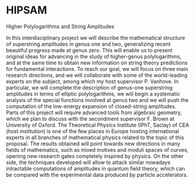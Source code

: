 # HIPSAM
Higher Polylogarithms and String Amplitudes


In this interdisciplinary project we will describe the mathematical structure of superstring amplitudes in genus one and two, generalizing recent beautiful progress made at genus zero. This will enable us to present original ideas for advancing in the study of higher-genus polylogarithms, and at the same time to obtain new information on string theory predictions for fundamental interactions. To reach our goal, we will focus on three main research directions, and we will collaborate with some of the world-leading experts on the subject, among which my host supervisor P. Vanhove. In particular, we will complete the description of genus-one superstring amplitudes in terms of elliptic polylogarithms, we will begin a systematic analysis of the special functions involved at genus two and we will push the computation of the low-energy expansion of closed-string amplitudes. Parts of this project will require advanced tools from algebraic geometry, which we plan to discuss with the secondment supervisor F. Brown at University of Oxford. The Theoretical Physics Institute (IPhT, Saclay) of CEA (host institution) is one of the few places in Europe hosting international experts in all branches of mathematical physics related to the topic of this proposal. The results obtained will point towards new directions in many fields of mathematics, such as mixed motives and moduli spaces of curves, opening new research gates completely inspired by physics. On the other side, the techniques developed will allow to attack similar nowadays intractable computations of amplitudes in quantum field theory, which can be compared with the experimental data produced by particle accelerators.
